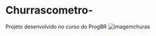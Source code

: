 # Churrascometro-
Projeto desenvolvido no curso do ProgBR
![imagemchuras](https://user-images.githubusercontent.com/72178800/114214487-b8a66e80-993a-11eb-9f6d-a8ca147760f2.png)


